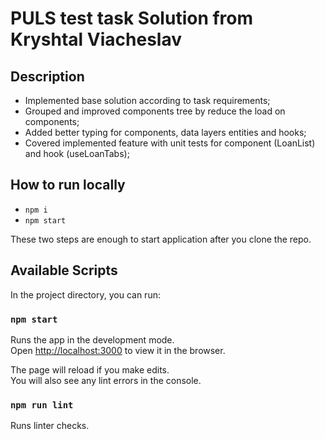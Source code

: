 # PULS test task Solution from Kryshtal Viacheslav

## Description

* Implemented base solution according to task requirements;
* Grouped and improved components tree by reduce the load on components;
* Added better typing for components, data layers entities and hooks;
* Covered implemented feature with unit tests for component (LoanList) and hook (useLoanTabs); 

## How to run locally

* `npm i`
* `npm start`

These two steps are enough to start application after you clone the repo.

## Available Scripts

In the project directory, you can run:

### `npm start`

Runs the app in the development mode.<br />
Open [http://localhost:3000](http://localhost:3000) to view it in the browser.

The page will reload if you make edits.<br />
You will also see any lint errors in the console.

### `npm run lint`

Runs linter checks.
